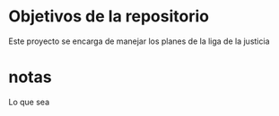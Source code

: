 # Objetivos de la repositorio

Este proyecto se encarga de manejar los planes de la liga de la justicia

# notas
Lo que sea